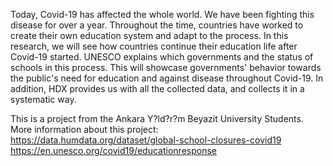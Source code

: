 Today, Covid-19 has affected the whole world. We have been fighting this disease for over a year. 
Throughout the time, countries have worked to create their own education system and adapt to the process. 
In this research, we will see how countries continue their education life after Covid-19 started. 
UNESCO explains which governments and the status of schools in this process. 
This will showcase governments' behavior towards the public's need for education and against disease throughout Covid-19. 
In addition, HDX provides us with all the collected data, and collects it in a systematic way.

This is a project from the Ankara Y?ld?r?m Beyazit University Students. More information about this project: 
https://data.humdata.org/dataset/global-school-closures-covid19
https://en.unesco.org/covid19/educationresponse
